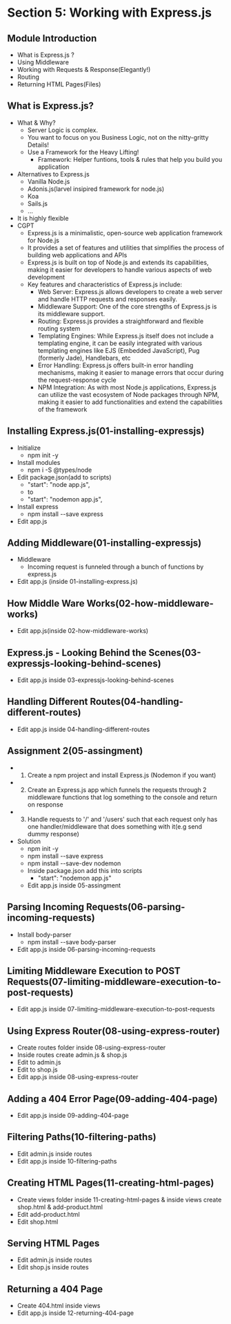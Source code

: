 # Section 5: Working with Express.js

## Module Introduction
* What is Express.js ?
* Using Middleware
* Working with Requests & Response(Elegantly!)
* Routing
* Returning HTML Pages(Files)

## What is Express.js?
* What & Why?
    * Server Logic is complex.
    * You want to focus on you Business Logic, not on the nitty-gritty Details!
    * Use a Framework for the Heavy Lifting!
        * Framework: Helper funtions, tools & rules that help you build you application
* Alternatives to Express.js
    * Vanilla Node.js
    * Adonis.js(larvel insipired framework for node.js)
    * Koa
    * Sails.js
    * ...
* It is highly flexible
* CGPT
    * Express.js is a minimalistic, open-source web application framework for Node.js
    * It provides a set of features and utilities that simplifies the process of building web applications and APIs
    * Express.js is built on top of Node.js and extends its capabilities, making it easier for developers to handle various aspects of web development
    * Key features and characteristics of Express.js include:
        * Web Server: Express.js allows developers to create a web server and handle HTTP requests and responses easily. 
        * Middleware Support: One of the core strengths of Express.js is its middleware support.
        * Routing: Express.js provides a straightforward and flexible routing system
        * Templating Engines: While Express.js itself does not include a templating engine, it can be easily integrated with various templating engines like EJS (Embedded JavaScript), Pug (formerly Jade), Handlebars, etc
        * Error Handling: Express.js offers built-in error handling mechanisms, making it easier to manage errors that occur during the request-response cycle
        * NPM Integration: As with most Node.js applications, Express.js can utilize the vast ecosystem of Node packages through NPM, making it easier to add functionalities and extend the capabilities of the framework

## Installing Express.js(01-installing-expressjs)
* Initialize
    * npm init -y
* Install modules
    * npm i -S @types/node
* Edit package.json(add to scripts)
    * "start": "node app.js",
    * to   
    * "start": "nodemon app.js",
* Install express
    * npm install --save express
* Edit app.js

## Adding Middleware(01-installing-expressjs)
* Middleware
    * Incoming request is funneled through a bunch of functions by express.js
* Edit app.js (inside 01-installing-express.js)

## How Middle Ware Works(02-how-middleware-works)
* Edit app.js(inside 02-how-middleware-works)

## Express.js - Looking Behind the Scenes(03-expressjs-looking-behind-scenes)
* Edit app.js inside 03-expressjs-looking-behind-scenes

## Handling Different Routes(04-handling-different-routes)
* Edit app.js inside 04-handling-different-routes

## Assignment 2(05-assingment)
* 1. Create a npm project and install Express.js (Nodemon if you want)
* 2. Create an Express.js app which funnels the requests through 2 middleware functions that log something to the console and return on response
* 3. Handle requests to '/' and '/users' such that each request only has one handler/middleware that does something with it(e.g send dummy response)
* Solution
    * npm init -y
    * npm install --save express
    * npm install --save-dev nodemon
    * Inside package.json add this into scripts
        * "start": "nodemon app.js"
    * Edit app.js inside 05-assingment

## Parsing Incoming Requests(06-parsing-incoming-requests)
* Install body-parser
    * npm install --save body-parser
* Edit app.js inside 06-parsing-incoming-requests

## Limiting Middleware Execution to POST Requests(07-limiting-middleware-execution-to-post-requests)
* Edit app.js inside 07-limiting-middleware-execution-to-post-requests

## Using Express Router(08-using-express-router)
* Create routes folder inside 08-using-express-router
* Inside routes create admin.js & shop.js
* Edit to admin.js
* Edit to shop.js
* Edit app.js inside 08-using-express-router

## Adding a 404 Error Page(09-adding-404-page)
* Edit app.js inside 09-adding-404-page 

## Filtering Paths(10-filtering-paths)
* Edit admin.js inside routes
* Edit app.js inside 10-filtering-paths

## Creating HTML Pages(11-creating-html-pages)
* Create views folder inside 11-creating-html-pages & inside views create shop.html & add-product.html
* Edit add-product.html
* Edit shop.html

## Serving HTML Pages
* Edit admin.js inside routes
* Edit shop.js inside routes

## Returning a 404 Page
* Create 404.html inside views
* Edit app.js inside 12-returning-404-page

